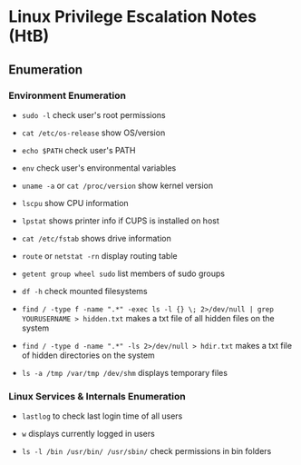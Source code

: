 Linux Privilege Escalation Notes (HtB)
=====================================

Enumeration
-----------

### Environment Enumeration

* `sudo -l` check user's root permissions

* `cat /etc/os-release` show OS/version

* `echo $PATH` check user's PATH

* `env` check user's environmental variables

* `uname -a` or `cat /proc/version` show kernel version

* `lscpu` show CPU information

* `lpstat` shows printer info if CUPS is installed on host

* `cat /etc/fstab` shows drive information

* `route` or `netstat -rn` display routing table

* `getent group wheel sudo` list members of sudo groups

* `df -h` check mounted filesystems

* `find / -type f -name ".*" -exec ls -l {} \; 2>/dev/null | grep YOURUSERNAME > hidden.txt` makes a txt file of all hidden files on the system

* `find / -type d -name ".*" -ls 2>/dev/null > hdir.txt` makes a txt file of hidden directories on the system

* `ls -a /tmp /var/tmp /dev/shm` displays temporary files


### Linux Services & Internals Enumeration

* `lastlog` to check last login time of all users

* `w` displays currently logged in users

* `ls -l /bin /usr/bin/ /usr/sbin/` check permissions in bin folders


